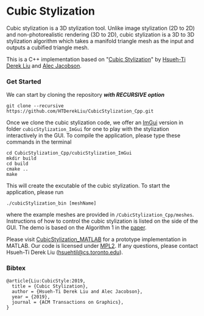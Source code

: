 # Cubic Stylization
Cubic stylization is a 3D stylization tool. Unlike image stylization (2D to 2D) and non-photorealistic rendering (3D to 2D), cubic stylization is a 3D to 3D stylization algorithm which takes a manifold triangle mesh as the input and outputs a cubified triangle mesh. 

This is a C++ implementation based on "[Cubic Stylization](https://www.dgp.toronto.edu/projects/cubic-stylization/)" by [Hsueh-Ti Derek Liu](https://www.dgp.toronto.edu/~hsuehtil/) and [Alec Jacobson](https://www.cs.toronto.edu/~jacobson/). 

### Get Started
We can start by cloning the repository ***with RECURSIVE option***
```
git clone --recursive https://github.com/HTDerekLiu/CubicStylization_Cpp.git
```
Once we clone the cubic stylization code, we offer an [ImGui](https://github.com/ocornut/imgui) version in folder `cubicStylization_ImGui` for one to play with the stylization interactively in the GUI. To compile the application, please type these commands in the terminal
```
cd CubicStylization_Cpp/cubicStylization_ImGui
mkdir build
cd build
cmake ..
make
```
This will create the excutable of the cubic stylization. To start the application, please run
```
./cubicStylization_bin [meshName]
```
where the example meshes are provided in `/CubicStylization_Cpp/meshes`. Instructions of how to control the cubic stylization is listed on the side of the GUI. The demo is based on the Algorithm 1 in the [paper](https://arxiv.org/abs/1910.02926). 

Please visit [CubicStylization_MATLAB](https://github.com/HTDerekLiu/CubicStylization_MATLAB) for a prototype implementation in MATLAB. Our code is licensed under [MPL2](https://www.mozilla.org/en-US/MPL/2.0/). If any questions, please contact Hsueh-Ti Derek Liu (hsuehtil@cs.toronto.edu).

### Bibtex
```
@article{Liu:CubicStyle:2019,
  title = {Cubic Stylization},
  author = {Hsueh-Ti Derek Liu and Alec Jacobson},
  year = {2019},
  journal = {ACM Transactions on Graphics}, 
}
```
